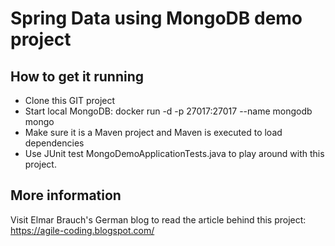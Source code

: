 # Spring Data using MongoDB demo project

## How to get it running
* Clone this GIT project
* Start local MongoDB: docker run -d -p 27017:27017 --name mongodb mongo
* Make sure it is a Maven project and Maven is executed to load dependencies
* Use JUnit test MongoDemoApplicationTests.java to play around with this project.

## More information
Visit Elmar Brauch's German blog to read the article behind this project:
https://agile-coding.blogspot.com/
